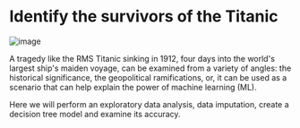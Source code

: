 # Identify the survivors of the Titanic

![image](https://user-images.githubusercontent.com/7926311/222006422-d5514b69-1eca-4961-970f-aaca5a51f068.png)

A tragedy like the RMS Titanic sinking in 1912, four days into the world's largest ship's maiden voyage, can be examined from a variety of angles: the historical significance, the geopolitical ramifications, or, it can be used as a scenario that can help explain the power of machine learning (ML).

Here we will perform an exploratory data analysis, data imputation, create a decision tree model and examine its accuracy. 


